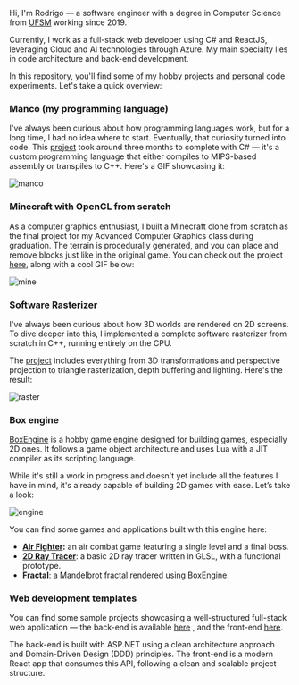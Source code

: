 Hi, I'm Rodrigo — a software engineer with a degree in Computer Science from [UFSM](https://en.wikipedia.org/wiki/Federal_University_of_Santa_Maria) working since 2019.

Currently, I work as a full-stack web developer using C# and ReactJS, leveraging Cloud and AI technologies through Azure. My main specialty lies in code architecture and back-end development.

In this repository, you'll find some of my hobby projects and personal code experiments. Let's take a quick overview:

### Manco (my programming language)

I've always been curious about how programming languages work, but for a long time, I had no idea where to start. Eventually, that curiosity turned into code.
This [project](https://github.com/RodrigoPAml/MancoLanguage) took around three months to complete with C# — it's a custom programming language that either compiles to MIPS-based assembly or transpiles to C++. Here's a GIF showcasing it:

![manco](https://github.com/user-attachments/assets/2f6a0f7f-5571-46d7-8e21-1f9360885f21)


### Minecraft with OpenGL from scratch

As a computer graphics enthusiast, I built a Minecraft clone from scratch as the final project for my Advanced Computer Graphics class during graduation.
The terrain is procedurally generated, and you can place and remove blocks just like in the original game. You can check out the project [here](https://github.com/RodrigoPAml/MinecraftFromScratch), along with a cool GIF below:

![mine](https://github.com/user-attachments/assets/9600adb5-24cd-48ce-a0b4-6123c07cda0c)

### Software Rasterizer

I've always been curious about how 3D worlds are rendered on 2D screens. To dive deeper into this, I implemented a complete software rasterizer from scratch in C++, running entirely on the CPU.

The [project](https://github.com/RodrigoPAml/SoftwareRasterizer) includes everything from 3D transformations and perspective projection to triangle rasterization, depth buffering and lighting. Here's the result:

![raster](https://github.com/user-attachments/assets/264d5c7b-6f64-405d-9c44-5816d3ce1a6b)

### Box engine

[BoxEngine](https://github.com/RodrigoPAml/BoxEngine) is a hobby game engine designed for building games, especially 2D ones. It follows a game object architecture and uses Lua with a JIT compiler as its scripting language.

While it's still a work in progress and doesn't yet include all the features I have in mind, it's already capable of building 2D games with ease. Let’s take a look:

![engine](https://github.com/user-attachments/assets/ff54ca31-1f0b-4fb5-acb4-2b5ed14e17d5)

You can find some games and applications built with this engine here:
- **[Air Fighter](https://github.com/RodrigoPAml/AirFighter):**  an air combat game featuring a single level and a final boss.
- **[2D Ray Tracer](https://github.com/RodrigoPAml/RayTracer2D)**: a basic 2D ray tracer written in GLSL, with a functional prototype.
- **[Fractal](https://github.com/RodrigoPAml/MandelbrotFractal)**: a Mandelbrot fractal rendered using BoxEngine.

### Web development templates

You can find some sample projects showcasing a well-structured full-stack web application — the back-end is available [here](https://github.com/RodrigoPAml/TasksAPI) , and the front-end [here](https://github.com/RodrigoPAml/TasksFront-Vite).

The back-end is built with ASP.NET using a clean architecture approach and Domain-Driven Design (DDD) principles. The front-end is a modern React app that consumes this API, following a clean and scalable project structure.
